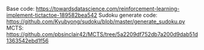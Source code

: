 Base code:
https://towardsdatascience.com/reinforcement-learning-implement-tictactoe-189582bea542
Sudoku generate code:
https://github.com/Kyubyong/sudoku/blob/master/generate_sudoku.py
MCTS:
https://github.com/pbsinclair42/MCTS/tree/5a2209df752db7a200d9dab51d1363542ebd1f56

